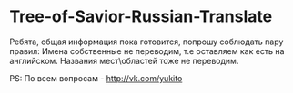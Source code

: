 # Tree-of-Savior-Russian-Translate

Ребята, общая информация пока готовится, попрошу соблюдать пару правил:
  Имена собственные не переводим, т.е оставляем как есть на английском.
  Названия мест\областей тоже не переводим.
  
  PS: По всем вопросам - http://vk.com/yukito
